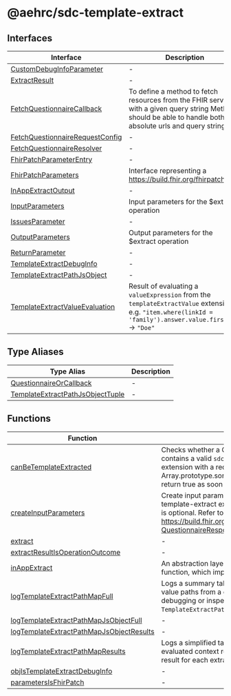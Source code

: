 # @aehrc/sdc-template-extract

## Interfaces

| Interface | Description |
| ------ | ------ |
| [CustomDebugInfoParameter](interfaces/CustomDebugInfoParameter.md) | - |
| [ExtractResult](interfaces/ExtractResult.md) | - |
| [FetchQuestionnaireCallback](interfaces/FetchQuestionnaireCallback.md) | To define a method to fetch resources from the FHIR server with a given query string Method should be able to handle both absolute urls and query strings |
| [FetchQuestionnaireRequestConfig](interfaces/FetchQuestionnaireRequestConfig.md) | - |
| [FetchQuestionnaireResolver](interfaces/FetchQuestionnaireResolver.md) | - |
| [FhirPatchParameterEntry](interfaces/FhirPatchParameterEntry.md) | - |
| [FhirPatchParameters](interfaces/FhirPatchParameters.md) | Interface representing a https://build.fhir.org/fhirpatch.html |
| [InAppExtractOutput](interfaces/InAppExtractOutput.md) | - |
| [InputParameters](interfaces/InputParameters.md) | Input parameters for the $extract operation |
| [IssuesParameter](interfaces/IssuesParameter.md) | - |
| [OutputParameters](interfaces/OutputParameters.md) | Output parameters for the $extract operation |
| [ReturnParameter](interfaces/ReturnParameter.md) | - |
| [TemplateExtractDebugInfo](interfaces/TemplateExtractDebugInfo.md) | - |
| [TemplateExtractPathJsObject](interfaces/TemplateExtractPathJsObject.md) | - |
| [TemplateExtractValueEvaluation](interfaces/TemplateExtractValueEvaluation.md) | Result of evaluating a `valueExpression` from the `templateExtractValue` extension. e.g. `"item.where(linkId = 'family').answer.value.first()"` → `"Doe"` |

## Type Aliases

| Type Alias | Description |
| ------ | ------ |
| [QuestionnaireOrCallback](type-aliases/QuestionnaireOrCallback.md) | - |
| [TemplateExtractPathJsObjectTuple](type-aliases/TemplateExtractPathJsObjectTuple.md) | - |

## Functions

| Function | Description |
| ------ | ------ |
| [canBeTemplateExtracted](functions/canBeTemplateExtracted.md) | Checks whether a Questionnaire or any of its items contains a valid `sdc-questionnaire-templateExtract` extension with a required `template` slice. Array.prototype.some() is short-circuiting, so it will return true as soon as it finds a valid extension. |
| [createInputParameters](functions/createInputParameters.md) | Create input parameters to be passed to sdc-template-extract extract(). Questionnaire parameter is optional. Refer to https://build.fhir.org/ig/HL7/sdc/OperationDefinition-QuestionnaireResponse-extract.html. |
| [extract](functions/extract.md) | - |
| [extractResultIsOperationOutcome](functions/extractResultIsOperationOutcome.md) | - |
| [inAppExtract](functions/inAppExtract.md) | An abstraction layer over the SDC `extract()` function, which implements the `$extract` operation. |
| [logTemplateExtractPathMapFull](functions/logTemplateExtractPathMapFull.md) | Logs a summary table of all extractable context and value paths from a given template. Useful for debugging or inspecting the structure of a `TemplateExtractPath` map. |
| [logTemplateExtractPathMapJsObjectFull](functions/logTemplateExtractPathMapJsObjectFull.md) | - |
| [logTemplateExtractPathMapJsObjectResults](functions/logTemplateExtractPathMapJsObjectResults.md) | - |
| [logTemplateExtractPathMapResults](functions/logTemplateExtractPathMapResults.md) | Logs a simplified table showing only the entry path, evaluated context result, and the evaluated value result for each extractable template path. |
| [objIsTemplateExtractDebugInfo](functions/objIsTemplateExtractDebugInfo.md) | - |
| [parametersIsFhirPatch](functions/parametersIsFhirPatch.md) | - |
